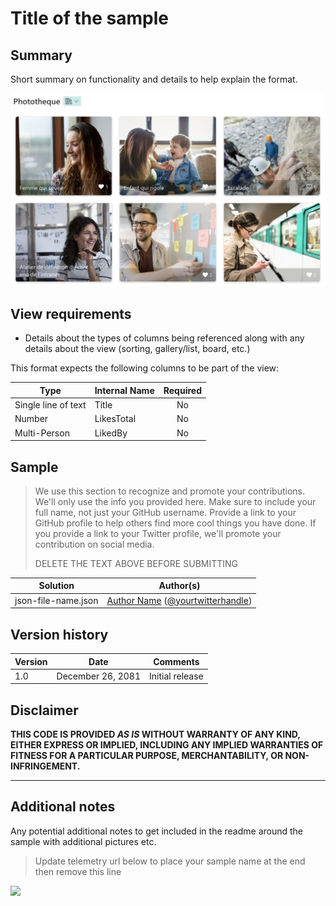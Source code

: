 # Title of the sample

## Summary
Short summary on functionality and details to help explain the format.

![screenshot of the sample](./assets/screenshot.png)

## View requirements
- Details about the types of columns being referenced along with any details about the view (sorting, gallery/list, board, etc.)

This format expects the following columns to be part of the view:

|Type|Internal Name|Required|
|---|---|:---:|
|Single line of text|Title|No
|Number|LikesTotal|No
|Multi-Person|LikedBy|No

## Sample

> We use this section to recognize and promote your contributions.
> We'll only use the info you provided here. Make sure to include your full name, not just your GitHub username.
> Provide a link to your GitHub profile to help others find more cool things you have done.
> If you provide a link to your Twitter profile, we'll promote your contribution on social media.
> 
> DELETE THE TEXT ABOVE BEFORE SUBMITTING

Solution|Author(s)
--------|---------
json-file-name.json | [Author Name](https://github.com/YOURGITHUBUSERNAME) ([@yourtwitterhandle](https://twitter.com/YOURTWITTERHANDLE))

## Version history

Version|Date|Comments
-------|----|--------
1.0|December 26, 2081|Initial release

## Disclaimer
**THIS CODE IS PROVIDED *AS IS* WITHOUT WARRANTY OF ANY KIND, EITHER EXPRESS OR IMPLIED, INCLUDING ANY IMPLIED WARRANTIES OF FITNESS FOR A PARTICULAR PURPOSE, MERCHANTABILITY, OR NON-INFRINGEMENT.**

---

## Additional notes
Any potential additional notes to get included in the readme around the sample with additional pictures etc.


> Update telemetry url below to place your sample name at the end then remove this line
<img src="https://pnptelemetry.azurewebsites.net/list-formatting/view-samples/readme-template" />